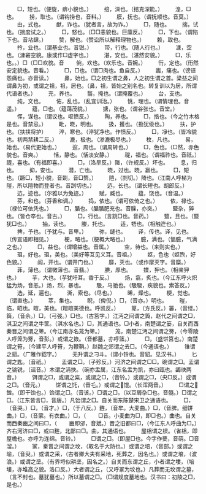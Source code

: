 <!-- { "loadSidebar": true } -->
　　□，短也。（便旋，痹小貌也。）
　　掊，深也。（掊克深能。）
　　湟，□也。
　　捞，取也。（谓钩捞也，音料。）
　　膜，抚也。（谓抚顺也。音莫。）
　　由，式也。
　　猷，诈也。（犹者言，故为诈。）
　　□，随也。
　　揣，试也。（揣度试之。）
　　□，怒也。（□□恚貌也。巨廪反。）
　　□，下也。（谓陷下也。音坫肆。）
　　赞，解也。（赞讼所以解释理物也。）
　　赖，取也。
　　扲，业也。（谓基业也。音钳。）
　　带，行也。（随人行也。）
　　漮，空也。（漮窘空貌。康或作□虚字也。）
　　湛，安也。（湛然安貌。）
　　□，乐也。。）□（□□欢貌。音
　　倇，欢也。（欢乐也。音婉。）
　　衎，定也。（衎然安定貌也。音看。）
　　□，□也。（谓□肉也。鱼自反。）
　　讟，痛也。（谤诬怨痛也。亦音读。）
　　鼻，始也。□之初生谓之鼻，人之初生谓之首。梁益之间谓鼻为初，或谓之祖，祖，居也。（鼻，祖，皆始之别名也。转复训以为居，所谓代语者也。）
　　充，养也。
　　翳，掩也。（谓掩覆也。）
　　台，支也。
　　纯，文也。
　　佑，乱也。（乱宜训治。）
　　恌，理也。（谓情理也。音遥。）
　　蕴，□也。（蕴蔼茂貌。）
　　搪，张也。（谓谷张也。音堂。）
　　恽，谋也。（谓议也。呕愤反。）
　　陶，养也。
　　□，挌也。（今之竹木格是也。音禁忌。）
　　毗，晓，明也。
　　扱，擭也。（扱犹级也。）
　　扶，护也。（扶挟将护）
　　淬，寒也。（淬犹净也。作愤反。）
　　□，凈也。（皆冷貌也。初两禁耕二反。）
　　漉，极也。（渗漉极尽也。）
　　枚，凡也。
　　易，始也。（易代更始也。）
　　逭，周也。（谓周转也。）
　　□，色也。（□然，赤色貌也。音奭。）
　　恬，静也。（恬淡安静。）
　　禔，福也。（谓福祚也。音祇。）禔，喜也。（有福即喜。）
　　□，（洛旱反。）隓，（许规反。）坏也。
　　息，归也。
　　抑，安也。
　　潜，亡也。
　　晓，过也。晓，嬴也。
　　□，短也。（蹶□，短小貌，音剟，音□赘。）
　　隑，（剀切。）陭也。（江南人呼梯为隑，所以隑物而登者也。音剀切也。）
　　迒，长也。（谓长短也。胡郎反。）
　　迒，迹也。（尔雅以为兔迹。）
　　赋，臧也。
　　蕴，饶也。（音温。）
　　芬，和也。（芬香和调。）
　　捣，依也。（谓可依倚之也。）
　　依，禄也。（禄位可依凭也。）
　　□，腯也。（腯腯肥充也。音臊，亦突。）
　　盬杂，猝也。（皆仓卒也。音古。）
　　□，行也。（言跳□也。音药。）
　　盬，且也。（盬犹□也。）
　　抽，读也。
　　媵，托也。
　　适，牾也。（相触迕也。）
　　捭，予也。（予犹与。音卑。）
　　弥，缝也。
　　译，传也。译，见也。（传宣语即相见。）
　　梗，略也。（梗概大略也。）
　　臆，满也。（愊臆，气满之也。）
　　□，益也。（谓增益也。音属。）
　　空，待也。（来则实也。）
　　珇，好也。珇，美也。（美好等互见义耳。音祖。）
　　妪，色也（妪煦，好色貌。）
　　阎，开也。（谓开门也。）
　　靡，灭也。（或作摩灭字。音糜。）
　　菲，薄也。（谓微薄也。音翡。）
　　腆，厚也。
　　媟，狎也。（相亲狎也。）
　　芋，大也。（芋犹吁耳。香于反。）
　　炀，翕，炙也。（今江东呼火炽猛为炀，音恙。）炀，烈，暴也。
　　馺，马驰也。（馺馺，疾貌也。索答反。）
　　选，延，遍也。
　　澌，索也。（尽也。）
　　晞，燥也。
　　梗，觉也。（谓直也。）
　　萃，集也。
　　睨，（俾倪。）□，（音亦。）明也。
　　暟，临，昭也。暟，美也。（暟暟美德也。呼凯反。）
　　箄，（方氏反。）篓，（音缕。）籅，（音余。）□，（弓弢。）□也。（古筥字。）江沔之间谓之籅，赵代之间谓之□，淇卫之间谓之牛筐。（淇水名也。）□，其通语也。□小者，南楚谓之篓，自关而西秦晋之间谓之箄。（今江南亦名笼为箄。）
　　笼，南楚江沔之间谓之篣，（今零陵人呼笼为篣，音彭。）或谓之笯。（音都墓，亦呼篮。）
　　□，（盛饼筥也。）南楚谓之筲，（今建平人呼筲，为鞭鞘。）赵魏之郊谓之去□。（今通语也。）
　　锥谓之鍣。（广雅作鉊字。）
　　无升谓之刁斗。（谓小铃也。音貂。见汉书。）
　　匕谓之匙。（音祇。）
　　盂谓之□。（子殄反。）河济之间谓之□□。碗谓之□。盂谓之铫锐，（谣音。）木谓之涓抉。（碗亦盂属，江东名盂为凯，亦曰瓯也。蠲玦两音。）
　　饵谓之□，或谓之粢，或谓之□，（音铃。）或谓之□，（央□反。）或谓之□。（音元。）
　　饼谓之饦，（音乇。）或谓之馄。（长浑两音。）
　　□谓之餭。（即干饴也。）饴谓之□。（音该。）□谓之□。（以豆屑杂□也。音髓。）□谓之□。（江东皆言□，音唐。）凡饴谓之□。自关而东陈楚宋卫之通语也。
　　□，（音哭。）□，（音才。）□，（于八反。）麰，（音牟。大麦曲。）□，（音脾。细饼曲。）□，（音蒙。有衣曲。）□，（
　　□音。小麦曲为□，即□也。）曲也。自关而西秦豳之间曰□，（
　　豳即邠，音斌。）晋之旧都曰□，（今江东人呼曲为□。）齐右河济曰□，或曰麰，北鄙曰□。曲，其通语也。
　　屋梠谓之棂。（雀梠，即屋檐也。亦呼为连绵。音铃。）
　　□谓之□。（即屋□也。今字作甍，音萌。□音溜。）
　　冢，秦晋之间谓之坟，（取名于大防也。）或谓之培，（音部。）或谓之堬，（音臾。）或谓之采，（古者卿大夫有采地，死葬之，因名也。）或谓之埌，（波浪。）或谓之垄。（有界埒似耕垄，因名之。）自关而东谓之丘，小者谓之塿，（培塿，亦堆高之貌。洛口反。）大者谓之丘，（又呼冢为坟也。）凡葬而无坟谓之墓，（言不封也。墓犹墓也。）所以墓谓之□。（□谓规度墓地也。汉书曰：初陵之□，是也。）
　　
　　
